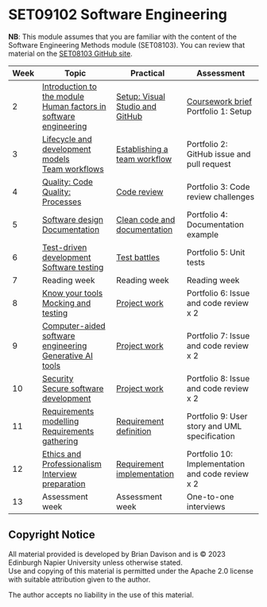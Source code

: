 # SET09102 Software Engineering

**NB**: This module assumes that you are familiar with the content of the 
Software Engineering Methods module (SET08103). You can review that material
on the [SET08103 GitHub site](https://github.com/Kevin-Sim/SET08103).

| Week | Topic                                                                                                                           | Practical                                                                 | Assessment                                            |
|------|---------------------------------------------------------------------------------------------------------------------------------|---------------------------------------------------------------------------|-------------------------------------------------------|
| 2    | [Introduction to the module](notes/Week2a_introduction.md)<br/>[Human factors in software engineering](notes/Week2b_human_factors.md) | [Setup: Visual Studio and GitHub](practicals/Week2_setup.md)                 | [Coursework brief](assessment)<br/>Portfolio 1: Setup |
| 3    | [Lifecycle and development models](notes/Week3a_lifecycle.md) <br> [Team workflows](notes/Week3b_workflow.md)                   | [Establishing a team workflow](practicals/Week3_workflow.md)                 | Portfolio 2: GitHub issue and pull request            |
| 4    | [Quality: Code](notes/Week4a_quality_code.md)<br/>[Quality: Processes](notes/Week4b_quality_processes.md)                       | [Code review](practicals/Week4_code_review.md)                               | Portfolio 3: Code review challenges                   |
| 5    | [Software design](notes/Week5a_design.md) <br> [Documentation](notes/Week5b_documentation.md)                                   | [Clean code and documentation](practicals/Week5_clean_code.md)               | Portfolio 4: Documentation example                    |
| 6    | [Test-driven development](notes/Week6a_test_driven_development.md) <br> [Software testing](notes/Week6b_testing.md)             | [Test battles](practicals/Week6_test_battles.md)                             | Portfolio 5: Unit tests                               |
| 7    | Reading week                                                                                                                    | Reading week                                                              | Reading week                                          |
| 8    | [Know your tools](notes/Week8a_tools.md) <br/>[Mocking and testing](notes/Week8b_mocking.md)                                    | [Project work](practicals/Week8-10_project_work.md)                          | Portfolio 6: Issue and code review x 2                |
| 9    | [Computer-aided software engineering](notes/Week9a_case.md) <br> [Generative AI tools](notes/Week9b_generative_ai.md)           | [Project work](practicals/Week8-10_project_work.md)                          | Portfolio 7: Issue and code review x 2                |
| 10   | [Security](notes/Week10a_security.md) <br> [Secure software development](notes/Week10b_secure_software_development.md)          | [Project work](practicals/Week8-10_project_work.md)                          | Portfolio 8: Issue and code review x 2                |
| 11   | [Requirements modelling](notes/Week11a_requirements_modelling.md) <br> [Requirements gathering](notes/17_requirements_gathering.md) | [Requirement definition](practicals/Week11_requirement_definition.md)         | Portfolio 9: User story and UML specification         |
| 12   | [Ethics and Professionalism](notes/Week12a_ethics.md) <br> [Interview preparation](notes/Week12b_interview_preparation.md)      | [Requirement implementation](practicals/10_requirement_implementation.md) | Portfolio 10: Implementation and code review x 2      |
| 13   | Assessment week                                                                                                                 | Assessment week                                                           | One-to-one interviews                                 |

## Copyright Notice

All material provided is developed by Brian Davison and is &copy; 2023 Edinburgh Napier University unless otherwise stated.  
Use and copying of this material is permitted under the Apache 2.0 license with suitable attribution given to the author.

The author accepts no liability in the use of this material.
